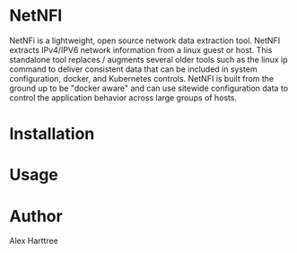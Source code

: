 # NetNFI
NetNFi is a lightweight, open source network data extraction tool. NetNFI extracts IPv4/IPV6 network information from a linux guest or host. This standalone tool replaces / augments several older tools such as the linux ip command to deliver consistent data that can be included in system configuration, docker, and Kubernetes controls. NetNFI is built from the ground up to be "docker aware" and can use sitewide configuration data to control the application behavior across large groups of hosts.

# Installation

# Usage

# Author
Alex Harttree




